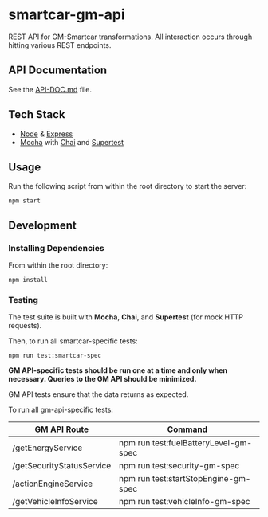 # smartcar-gm-api

REST API for GM-Smartcar transformations. All interaction occurs through hitting various REST endpoints.

## API Documentation

See the [API-DOC.md](API-DOC.md) file.

## Tech Stack

  * [Node](https://github.com/nodejs) & [Express](https://github.com/expressjs/express)
  * [Mocha](https://mochajs.org/) with [Chai](http://chaijs.com/) and [Supertest](https://www.npmjs.com/package/supertest)

## Usage

Run the following script from within the root directory to start the server:
```
npm start
```

## Development

### Installing Dependencies

From within the root directory:

```
npm install
```

### Testing

The test suite is built with **Mocha**, **Chai**, and **Supertest** (for mock HTTP requests). 

Then, to run all smartcar-specific tests:

```
npm run test:smartcar-spec
```

**GM API-specific tests should be run one at a time and only when necessary. Queries to the GM API should be minimized.**

GM API tests ensure that the data returns as expected.

To run all gm-api-specific tests:

|GM API Route|Command|
|---|---|
|/getEnergyService|npm run test:fuelBatteryLevel-gm-spec|
|/getSecurityStatusService|npm run test:security-gm-spec|
|/actionEngineService|npm run test:startStopEngine-gm-spec|
|/getVehicleInfoService|npm run test:vehicleInfo-gm-spec|

